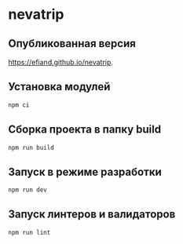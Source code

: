 # nevatrip

## Опубликованная версия

https://efiand.github.io/nevatrip.


## Установка модулей

```bash
npm ci
```


## Сборка проекта в папку build

```bash
npm run build
```


## Запуск в режиме разработки

```bash
npm run dev
```


## Запуск линтеров и валидаторов

```bash
npm run lint
```

